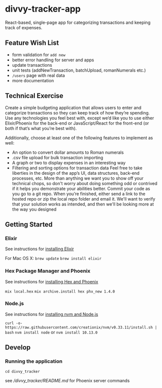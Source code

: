 # divvy-tracker-app

React-based, single-page app for categorizing transactions and keeping track of expenses.

## Feature Wish List

- form validation for `add new`
- better error handling for server and apps
- update transactions
- unit tests (addNewTransaction, batchUpload, romanNumerals etc.)
- `/users` page with real data
- more documentation

## Technical Exercise

Create a simple budgeting application that allows users to enter and
categorize transactions so they can keep track of how they’re spending.
Use any technologies you feel best with, except we’d like you to use
either Elixir/Phoenix for the back-end or JavaScript/React for the
front-end (or both if that’s what you’re best with).

Additionally, choose at least one of the following features to implement
as well:
- An option to convert dollar amounts to Roman numerals
- .csv file upload for bulk transaction importing
- A graph or two to display expenses in an interesting way
- Filtering and sorting options for transaction data
Feel free to take liberties in the design of the app’s UI, data structures,
back-end processes, etc. More than anything we want you to show off
your technical chops, so don't worry about doing something odd or
contrived if it helps you demonstrate your abilities better.
Commit your code as you go to a git repo. When you’re finished, either
send a link to the hosted repo or zip the local repo folder and email it.
We'll want to verify that your solution works as intended, and then we'll
be looking more at the way you designed

## Getting Started

### Elixir

See instructions for <a href="https://elixir-lang.org/install.html">installing Elixir</a>

For Mac OS X:
`brew update`
`brew install elixir`

### Hex Package Manager and Phoenix

See instructions for <a href="https://hexdocs.pm/phoenix/installation.html">installing Hex and Phoenix</a>

`mix local.hex`
`mix archive.install hex phx_new 1.4.0`

### Node.js

See instructions for <a href="https://github.com/creationix/nvm">installing nvm and Node.js</a>

`curl -o- https://raw.githubusercontent.com/creationix/nvm/v0.33.11/install.sh | bash`
`nvm install node` or `nvm install 10.13.0`

## Develop

### Running the application

`cd divvy_tracker`

see */divvy_tracker/README.md* for Phoenix server commands